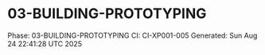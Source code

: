 # 03-BUILDING-PROTOTYPING
Phase: 03-BUILDING-PROTOTYPING
CI: CI-XP001-005
Generated: Sun Aug 24 22:41:28 UTC 2025
